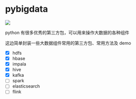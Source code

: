 # pybigdata
![](https://img.shields.io/badge/python-3.6%2B-brightgreen)

python 有很多优秀的第三方包，可以用来操作大数据的各种组件

这边简单封装一些大数据组件常用的第三方包、常用方法及 demo

- [x] hdfs
- [x] hbase
- [x] impala
- [x] hive
- [x] kafka
- [ ] spark
- [ ] elasticsearch
- [ ] flink
